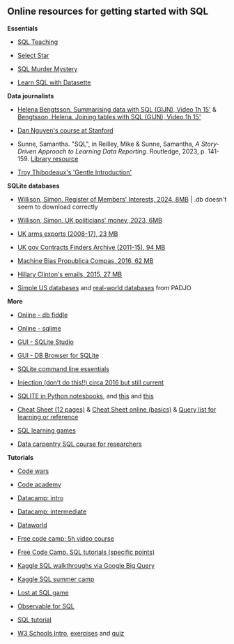 ## Online resources for getting started with SQL


**Essentials**

- [SQL Teaching](https://www.sqlteaching.com/)

- [Select Star](https://selectstarsql.com/)

- [SQL Murder Mystery](http://mystery.knightlab.com/walkthrough.html)

- [Learn SQL with Datasette](https://datasette.io/tutorials/learn-sql)


**Data journalists**

- [Helena Bengtsson. Summarising data with SQL (GIJN), Video 1h 15'](https://www.youtube.com/watch?v=lCRbgIEM-nY) & [Bengtsson, Helena. Joining tables with SQL (GIJN), Video 1h 15'](https://www.youtube.com/watch?v=XbBkPcJDCco)

- [Dan Nguyen's course at Stanford](http://www.padjo.org/tutorials/#databases)

- Sunne, Samantha. "SQL", in Reilley, Mike & Sunne, Samantha, *A Story-Driven Approach to Learning Data Reporting*. Routledge, 2023, p. 141-159. [Library resource](https://librarysearch.cardiff.ac.uk/permalink/44WHELF_CAR/1fseqj3/alma9912154402002420)

- [Troy Thibodeaux's 'Gentle Introduction'](https://a-gentle-introduction-to-sql.readthedocs.io/en/latest/)


**SQLite databases**

- [Willison, Simon. Register of Members' Interests, 2024, 8MB](https://register-of-members-interests.datasettes.com/regmem) | .db doesn't seem to download correctly

- [Willison, Simon. UK politicians' money, 2023, 6MB](https://til.simonwillison.net/shot-scraper/scraping-flourish)

- [UK arms exports (2008-17), 23 MB](https://www.kaggle.com/caatdata/uk-arms-export-licences)

- [UK gov Contracts Finders Archive (2011-15), 94 MB](https://www.data.gov.uk/dataset/97c75a0c-dd9b-42f9-969c-5e667d8c80f1/contracts-finder-archive-2011-to-2015)

- [Machine Bias Propublica Compas, 2016, 62 MB](https://github.com/propublica/compas-analysis)

- [Hillary Clinton's emails, 2015, 27 MB](https://www.kaggle.com/kaggle/hillary-clinton-emails)

- [Simple US databases](http://2016.padjo.org/tutorials/sqlite-data-starterpacks/) and [real-world databases](http://2017.padjo.org/syllabus/index.html#real-world-sql-data) from PADJO


**More**

- [Online - db fiddle](https://www.db-fiddle.com/)

- [Online - sqlime](https://sqlime.org/)

- [GUI - SQLite Studio](https://sqlitestudio.pl)

- [GUI - DB Browser for SQLite](https://sqlitebrowser.org/)

- [SQLite command line essentials](https://www.sqlite.org/cli.html)

- [Injection (don’t do this!!) circa 2016 but still current](https://www.youtube.com/watch?v=ciNHn38EyRc)

- [SQLITE in Python notesbooks](https://www.bogotobogo.com/python/python_sqlite_connect_create_drop_table.php), and [this](https://www.dataquest.io/blog/python-pandas-databases/) and [this](https://datacarpentry.org/python-ecology-lesson/09-working-with-sql/index.html)

- [Cheat Sheet (12 pages)](sql_cheat_sheet_body) & [Cheat Sheet online (basics)](https://www.sqlitetutorial.net/sqlite-cheat-sheet/) & [Query list for learning or reference](https://sqlzoo.net/wiki/SQL_Tutorial)

- [SQL learning games](https://lost-at-sql.therobinlord.com/)

- [Data carpentry SQL course for researchers](https://github.com/swcarpentry/sql-novice-survey)


**Tutorials**

- [Code wars](https://www.codewars.com/collections/sql-for-beginners)

- [Code academy](https://www.codecademy.com/courses/learn-sql/)

- [Datacamp: intro](https://app.datacamp.com/learn/courses/introduction-to-sql)

- [Datacamp: intermediate](https://app.datacamp.com/learn/courses/intermediate-sql)

- [Dataworld](https://docs.data.world/documentation/sql/concepts/basic/intro.html#sql-on-dataworld)

- [Free code camp: 5h video course](https://www.youtube.com/watch?v=-fW2X7fh7Yg)

- [Free Code Camp. SQL tutorials (specific points)](https://www.freecodecamp.org/news/search/?query=sql)

- [Kaggle SQL walkthroughs via Google Big Query](https://www.kaggle.com/learn/intro-to-sql)

- [Kaggle SQL summer camp](https://www.kaggle.com/sql-summer-camp)

- [Lost at SQL game](https://lost-at-sql.therobinlord.com/)

- [Observable for SQL](https://observablehq.com/@observablehq/working-with-sql)

- [SQL tutorial](https://www.sqltutorial.org)

- [W3 Schools Intro](https://www.w3schools.com/sql/default.asp), [exercises](https://www.w3schools.com/sql/sql_exercises.asp) and [quiz](https://www.w3schools.com/sql/sql_quiz.asp)
